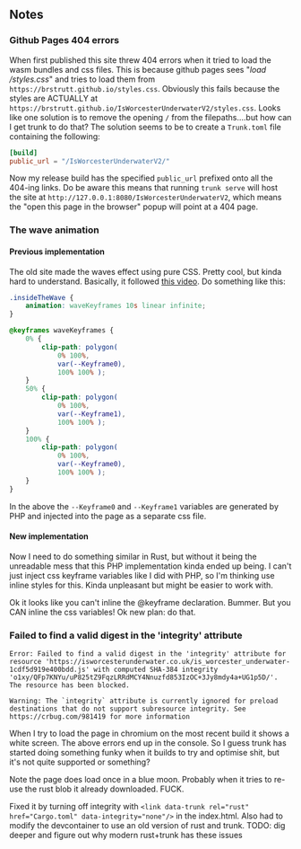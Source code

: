 ## Notes

### Github Pages 404 errors

When first published this site threw 404 errors when it tried to load the wasm bundles and css files.
This is because github pages sees "*load /styles.css*" and tries to load them from `https://brstrutt.github.io/styles.css`.
Obviously this fails because the styles are ACTUALLY at `https://brstrutt.github.io/IsWorcesterUnderwaterV2/styles.css`.
Looks like one solution is to remove the opening `/` from the filepaths....but how can I get trunk to do that?
The solution seems to be to create a `Trunk.toml` file containing the following:
```toml
[build]
public_url = "/IsWorcesterUnderwaterV2/"
```
Now my release build has the specified `public_url` prefixed onto all the 404-ing links.
Do be aware this means that running `trunk serve` will host the site at `http://127.0.0.1:8080/IsWorcesterUnderwaterV2`, which means the "open this page in the browser" popup will point at a 404 page.

### The wave animation

#### Previous implementation

The old site made the waves effect using pure CSS. Pretty cool, but kinda hard to understand.
Basically, it followed [this video](https://www.youtube.com/watch?v=Tf6qm5JMUXQ). Do something like this:

```css
.insideTheWave {
    animation: waveKeyframes 10s linear infinite;
}

@keyframes waveKeyframes {
    0% {
        clip-path: polygon(
            0% 100%,
            var(--Keyframe0),
            100% 100% );
    }
    50% {
        clip-path: polygon(
            0% 100%,
            var(--Keyframe1),
            100% 100% );
    }
    100% {
        clip-path: polygon(
            0% 100%,
            var(--Keyframe0),
            100% 100% );
    }
}
```

In the above the `--Keyframe0` and `--Keyframe1` variables are generated by PHP and injected into the page as a separate css file.

#### New implementation

Now I need to do something similar in Rust, but without it being the unreadable mess that this PHP implementation kinda ended up being.
I can't just inject css keyframe variables like I did with PHP, so I'm thinking use inline styles for this. Kinda unpleasant but might be easier to work with.

Ok it looks like you can't inline the @keyframe declaration. Bummer.
But you CAN inline the css variables! Ok new plan: do that.

### Failed to find a valid digest in the 'integrity' attribute

```
Error: Failed to find a valid digest in the 'integrity' attribute for resource 'https://isworcesterunderwater.co.uk/is_worcester_underwater-1cdf5d919e400bdd.js' with computed SHA-384 integrity 'o1xy/QFp7KNYu/uP825tZ9FqzLRRdMCY4Nnuzfd853IzOC+3Jy8mdy4a+UG1p5D/'. The resource has been blocked.

Warning: The `integrity` attribute is currently ignored for preload destinations that do not support subresource integrity. See https://crbug.com/981419 for more information
```
When I try to load the page in chromium on the most recent build it shows a white screen. The above errors end up in the console. So I guess trunk has started doing something funky when it builds to try and optimise shit, but it's not quite supported or something?

Note the page does load once in a blue moon. Probably when it tries to re-use the rust blob it already downloaded. FUCK.

Fixed it by turning off integrity with `<link data-trunk rel="rust" href="Cargo.toml" data-integrity="none"/>` in the index.html. Also had to modify the devcontainer to use an old version of rust and trunk.
TODO: dig deeper and figure out why modern rust+trunk has these issues
